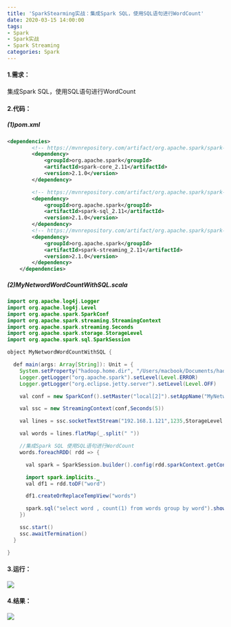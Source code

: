 ```yaml
---
title: 'SparkStearming实战：集成Spark SQL，使用SQL语句进行WordCount'
date: 2020-03-15 14:00:00
tags: 
- Spark
- Spark实战
- Spark Streaming
categories: Spark
---
```


#### 1.需求：
集成Spark SQL，使用SQL语句进行WordCount
#### 2.代码：
##### (1)pom.xml
```xml
<dependencies>
        <!-- https://mvnrepository.com/artifact/org.apache.spark/spark-core -->
        <dependency>
            <groupId>org.apache.spark</groupId>
            <artifactId>spark-core_2.11</artifactId>
            <version>2.1.0</version>
        </dependency>

        <!-- https://mvnrepository.com/artifact/org.apache.spark/spark-sql -->
        <dependency>
            <groupId>org.apache.spark</groupId>
            <artifactId>spark-sql_2.11</artifactId>
            <version>2.1.0</version>
        </dependency>
        <!-- https://mvnrepository.com/artifact/org.apache.spark/spark-streaming -->
        <dependency>
            <groupId>org.apache.spark</groupId>
            <artifactId>spark-streaming_2.11</artifactId>
            <version>2.1.0</version>
        </dependency>
    </dependencies>
```

##### (2)MyNetwordWordCountWithSQL.scala

```java
import org.apache.log4j.Logger
import org.apache.log4j.Level
import org.apache.spark.SparkConf
import org.apache.spark.streaming.StreamingContext
import org.apache.spark.streaming.Seconds
import org.apache.spark.storage.StorageLevel
import org.apache.spark.sql.SparkSession

object MyNetwordWordCountWithSQL {

  def main(args: Array[String]): Unit = {
    System.setProperty("hadoop.home.dir", "/Users/macbook/Documents/hadoop/hadoop-2.8.4")
    Logger.getLogger("org.apache.spark").setLevel(Level.ERROR)
    Logger.getLogger("org.eclipse.jetty.server").setLevel(Level.OFF)

    val conf = new SparkConf().setMaster("local[2]").setAppName("MyNetwordWordCountWithSQL")

    val ssc = new StreamingContext(conf,Seconds(5))

    val lines = ssc.socketTextStream("192.168.1.121",1235,StorageLevel.MEMORY_ONLY)

    val words = lines.flatMap(_.split(" "))

    //集成Spark SQL 使用SQL语句进行WordCount
    words.foreachRDD( rdd => {

      val spark = SparkSession.builder().config(rdd.sparkContext.getConf).getOrCreate()

      import spark.implicits._
      val df1 = rdd.toDF("word")

      df1.createOrReplaceTempView("words")

      spark.sql("select word , count(1) from words group by word").show()
    })

    ssc.start()
    ssc.awaitTermination()
  }

}
```

#### 3.运行：
![](https://imgconvert.csdnimg.cn/aHR0cHM6Ly91cGxvYWQtaW1hZ2VzLmppYW5zaHUuaW8vdXBsb2FkX2ltYWdlcy80MzkxNDA3LTdjMjdmMmRiNWVlZDUwOGMucG5n?x-oss-process=image/format,png)

#### 4.结果：
![](https://imgconvert.csdnimg.cn/aHR0cHM6Ly91cGxvYWQtaW1hZ2VzLmppYW5zaHUuaW8vdXBsb2FkX2ltYWdlcy80MzkxNDA3LWQ0YmIwNTFkOGY5MmY1ZjIucG5n?x-oss-process=image/format,png)
